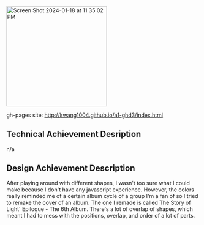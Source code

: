 <img width="262" alt="Screen Shot 2024-01-18 at 11 35 02 PM" src="https://github.com/kwang1004/a1-ghd3/assets/122655969/75cc3f22-f783-4de6-8517-ce89bf2cfeb4">

gh-pages site: http://kwang1004.github.io/a1-ghd3/index.html

## Technical Achievement Desription
n/a

## Design Achievement Description
After playing around with different shapes, I wasn't too sure what I could make because I don't have any javascript experience. However, the colors really reminded me of a certain album cycle of a group I'm a fan of so I tried to remake the cover of an album. The one I remade is called The Story of Light' Epilogue - The 6th Album. There's a lot of overlap of shapes, which meant I had to mess with the positions, overlap, and order of a lot of parts. 
